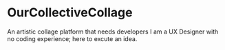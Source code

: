 # OurCollectiveCollage
An artistic collage platform that needs developers
I am a UX Designer with no coding experience; here to excute an idea. 
